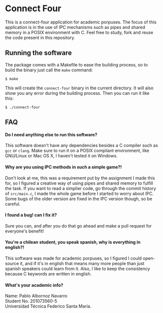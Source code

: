 # Connect Four

This is a connect-four application for academic porpuses. The focus of this application is in the use of IPC mechanisms such as pipes and shared memory in a POSIX environment with C. Feel free to study, fork and reuse the code present in this repository.

## Running the software

The package comes with a Makefile to ease the building process, so to build the binary just call the `make` command:

    $ make

This will create the `connect-four` binary in the current directory. It will also show you any error during the building process. Then you can run it like this:

    $ ./connect-four

## FAQ

#### Do I need anything else to run this software?

This software doesn't have any dependencies besides a C compiler such as `gcc` or `clang`. Make sure to run it on a POSIX compliant environment, like GNU/Linux or Mac OS X, I haven't tested it on Windows.

#### Why are you using IPC methods in such a simple game?!

Don't look at me, this was a requirement put by the assignment I made this for, so I figured a creative way of using pipes and shared memory to fulfill the task. If you want to read a simplier code, go through the commit history of `src/main.c`, I made the whole game before I started to worry about IPC. Some bugs of the older version are fixed in the IPC version though, so be careful.

#### I found a bug! can I fix it?

Sure you can, and after you do that go ahead and make a pull request for everyone's benefit!

#### You're a chilean student, you speak spanish, why is everything in english?!

This software was made for academic porpuses, so I figured I could open-source it, and if it's in english that means many more people than just spanish speakers could learn from it. Also, I like to keep the consistency because C keywords are written in english.

#### What's your academic info?

Name: Pablo Albornoz Navarro  
Student No. 201073560-5  
Universidad Técnica Federico Santa María.  

